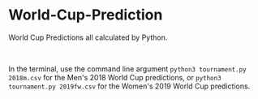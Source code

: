 # World-Cup-Prediction

World Cup Predictions all calculated by Python. 

<br>

In the terminal, use the command line argument ```python3 tournament.py 2018m.csv``` for the Men's 2018 World Cup predictions,
or ```python3 tournament.py 2019fw.csv``` for the Women's 2019 World Cup predictions.
